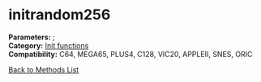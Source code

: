 # initrandom256

**Parameters:** ;  
**Category:** [Init functions](../categories/init_functions.md)  
**Compatibility:** C64, MEGA65, PLUS4, C128, VIC20, APPLEII, SNES, ORIC  


[Back to Methods List](../../SUMMARY.md)
